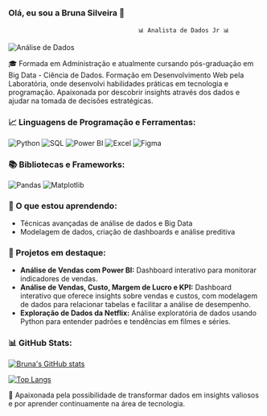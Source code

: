 ### Olá, eu sou a Bruna Silveira 👋

                                        📊 Analista de Dados Jr 📊

![Análise de Dados](https://github.com/Bru-Silveira/meu-readme/blob/main/Capa%20dados.png)



🎓 Formada em Administração e atualmente cursando pós-graduação em Big Data - Ciência de Dados. Formação em Desenvolvimento Web pela Laboratória, onde desenvolvi habilidades práticas em tecnologia e programação. Apaixonada por descobrir insights através dos dados e ajudar na tomada de decisões estratégicas.


### 📈 Linguagens de Programação e Ferramentas:

![Python](https://img.shields.io/badge/Python-3776AB?style=flat&logo=python&logoColor=white)
![SQL](https://img.shields.io/badge/SQL-4479A1?style=flat&logo=postgresql&logoColor=white)
![Power BI](https://img.shields.io/badge/Power%20BI-F2C811?style=flat&logo=powerbi&logoColor=black)
![Excel](https://img.shields.io/badge/Excel-217346?style=flat&logo=microsoft-excel&logoColor=white)
![Figma](https://img.shields.io/badge/Figma-F24E1E?style=flat&logo=figma&logoColor=white)

### 📚 Bibliotecas e Frameworks:

![Pandas](https://img.shields.io/badge/Pandas-150458?style=flat&logo=pandas&logoColor=white)
![Matplotlib](https://img.shields.io/badge/Matplotlib-11557C?style=flat&logo=matplotlib&logoColor=white)

### 🌱 O que estou aprendendo:

- Técnicas avançadas de análise de dados e Big Data
- Modelagem de dados, criação de dashboards e análise preditiva

### 🚀 Projetos em destaque:

- **Análise de Vendas com Power BI:** Dashboard interativo para monitorar indicadores de vendas.
- **Análise de Vendas, Custo, Margem de Lucro e KPI:** Dashboard interativo que oferece insights sobre vendas e custos, com modelagem de dados para relacionar tabelas e facilitar a análise de desempenho.
- **Exploração de Dados da Netflix:** Análise exploratória de dados usando Python para entender padrões e tendências em filmes e séries.


### 📊 GitHub Stats:

[![Bruna's GitHub stats](https://github-readme-stats.vercel.app/api?username=Bru-Silveira&show_icons=true&theme=radical)](https://github.com/Bru-Silveira/github-readme-stats)

[![Top Langs](https://github-readme-stats.vercel.app/api/top-langs/?username=Bru-Silveira&layout=compact&show_icons=true&theme=radical)](https://github.com/Bru-Silveira/github-readme-stats)


💛 Apaixonada pela possibilidade de transformar dados em insights valiosos e por aprender continuamente na área de tecnologia.








